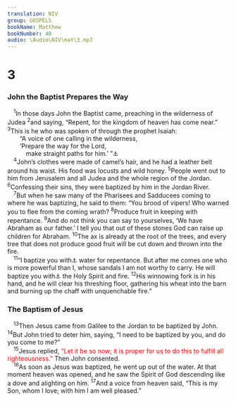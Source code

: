 ```yaml
---
translation: NIV
group: GOSPELS
bookName: Matthew 
bookNumber: 40
audio: \Audio\NIV\mat\3.mp3
---
```


<div class="title"><h1>3</h1><h3>John the Baptist Prepares the Way </h3></div>
<span class="verse mat_3_1"> <sup>1</sup>In those days John the Baptist came, preaching in the wilderness of Judea </span>
<span class="verse mat_3_2"><sup>2</sup>and saying, “Repent, for the kingdom of heaven has come near.” </span>
<span class="verse mat_3_3"><sup>3</sup>This is he who was spoken of through the prophet Isaiah: <br/>  “A voice of one calling in the wilderness, <br/>  ‘Prepare the way for the Lord, <br/>   make straight paths for him.’ ”<a data-toggle="tooltip" data-placement="bottom" title="Isaiah 40:3">⚓</a><br/></span>
<span class="verse mat_3_4"> <sup>4</sup>John’s clothes were made of camel’s hair, and he had a leather belt around his waist. His food was locusts and wild honey. </span>
<span class="verse mat_3_5"><sup>5</sup>People went out to him from Jerusalem and all Judea and the whole region of the Jordan. </span>
<span class="verse mat_3_6"><sup>6</sup>Confessing their sins, they were baptized by him in the Jordan River. <br/></span>
<span class="verse mat_3_7"> <sup>7</sup>But when he saw many of the Pharisees and Sadducees coming to where he was baptizing, he said to them: “You brood of vipers! Who warned you to flee from the coming wrath? </span>
<span class="verse mat_3_8"><sup>8</sup>Produce fruit in keeping with repentance. </span>
<span class="verse mat_3_9"><sup>9</sup>And do not think you can say to yourselves, ‘We have Abraham as our father.’ I tell you that out of these stones God can raise up children for Abraham. </span>
<span class="verse mat_3_10"><sup>10</sup>The ax is already at the root of the trees, and every tree that does not produce good fruit will be cut down and thrown into the fire. <br/></span>
<span class="verse mat_3_11"> <sup>11</sup>“I baptize you with<a data-toggle="tooltip" data-placement="bottom" title="Or in">⚓</a> water for repentance. But after me comes one who is more powerful than I, whose sandals I am not worthy to carry. He will baptize you with<a data-toggle="tooltip" data-placement="bottom" title="Or in">⚓</a> the Holy Spirit and fire. </span>
<span class="verse mat_3_12"><sup>12</sup>His winnowing fork is in his hand, and he will clear his threshing floor, gathering his wheat into the barn and burning up the chaff with unquenchable fire.” <br/></span>
<div class="title"><h3>The Baptism of Jesus </h3></div>
<span class="verse mat_3_13"> <sup>13</sup>Then Jesus came from Galilee to the Jordan to be baptized by John. </span>
<span class="verse mat_3_14"><sup>14</sup>But John tried to deter him, saying, “I need to be baptized by you, and do you come to me?” <br/></span>
<span class="verse mat_3_15"> <sup>15</sup>Jesus replied, <font color="red">“Let it be so now; it is proper for us to do this to fulfill all righteousness.”</font> Then John consented. <br/></span>
<span class="verse mat_3_16"> <sup>16</sup>As soon as Jesus was baptized, he went up out of the water. At that moment heaven was opened, and he saw the Spirit of God descending like a dove and alighting on him. </span>
<span class="verse mat_3_17"><sup>17</sup>And a voice from heaven said, “This is my Son, whom I love; with him I am well pleased.” <br/></span>
